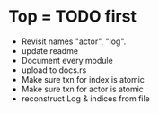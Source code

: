 # Top = TODO first

- Revisit names "actor", "log".
- update readme
- Document every module
- upload to docs.rs
- Make sure txn for index is atomic
- Make sure txn for actor is atomic
- reconstruct Log & indices from file
